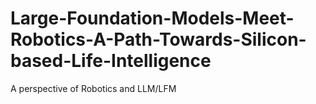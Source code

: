 # Large-Foundation-Models-Meet-Robotics-A-Path-Towards-Silicon-based-Life-Intelligence
A perspective of Robotics and LLM/LFM
